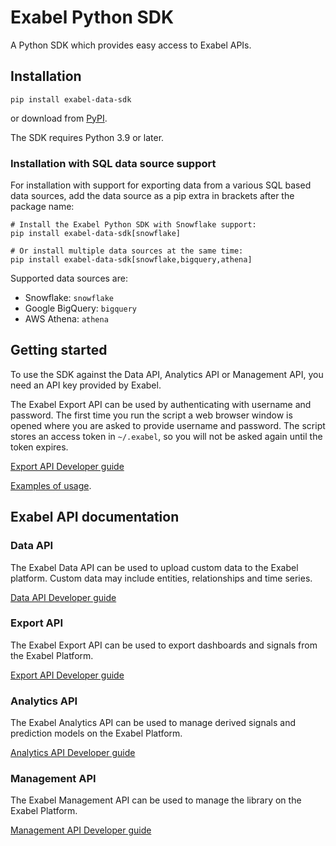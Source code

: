 # Exabel Python SDK

A Python SDK which provides easy access to Exabel APIs.

## Installation

```shell
pip install exabel-data-sdk
```

or download from [PyPI](https://pypi.org/project/exabel-data-sdk/).

The SDK requires Python 3.9 or later.

### Installation with SQL data source support

For installation with support for exporting data from a various SQL based data sources, add the data source as a pip extra in brackets after the package name:

```shell
# Install the Exabel Python SDK with Snowflake support:
pip install exabel-data-sdk[snowflake]

# Or install multiple data sources at the same time:
pip install exabel-data-sdk[snowflake,bigquery,athena]
```

Supported data sources are:

* Snowflake: `snowflake`
* Google BigQuery: `bigquery`
* AWS Athena: `athena`

## Getting started

To use the SDK against the Data API, Analytics API or Management API, you need an API key provided by Exabel.

The Exabel Export API can be used by authenticating with username and password.
The first time you run the script a web browser window is opened where you are asked to provide username and password. The script stores an access token in ``~/.exabel``, so you will not be asked again
until the token expires.

[Export API Developer guide](https://help.exabel.com/docs/exporting-via-exabel-sdk)

[Examples of usage](https://github.com/Exabel/python-sdk/tree/main/exabel_data_sdk/examples).

## Exabel API documentation

### Data API

The Exabel Data API can be used to upload custom data to the Exabel platform. Custom data may include entities, relationships and time series.

[Data API Developer guide](https://help.exabel.com/docs/data-api)

### Export API

The Exabel Export API can be used to export dashboards and signals from the Exabel Platform.

[Export API Developer guide](https://help.exabel.com/docs/exporting-via-exabel-sdk)

### Analytics API

The Exabel Analytics API can be used to manage derived signals and prediction models on the Exabel Platform.

[Analytics API Developer guide](https://help.exabel.com/docs/analytics-api)

### Management API

The Exabel Management API can be used to manage the library on the Exabel Platform.

[Management API Developer guide](https://help.exabel.com/docs/management-api)
